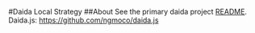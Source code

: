 #Daida Local Strategy
##About
See the primary daida project [README](https://github.com/ngmoco/daida.js/blob/master/README.md).
Daida.js: https://github.com/ngmoco/daida.js
